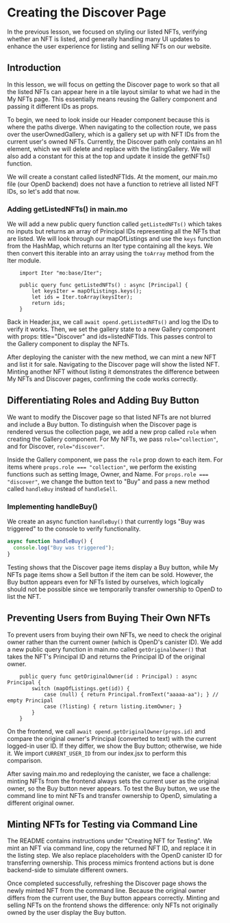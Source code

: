 # Creating the Discover Page

In the previous lesson, we focused on styling our listed NFTs, verifying whether an NFT is listed, and generally handling many UI updates to enhance the user experience for listing and selling NFTs on our website.

## Introduction

In this lesson, we will focus on getting the Discover page to work so that all the listed NFTs can appear here in a tile layout similar to what we had in the My NFTs page. This essentially means reusing the Gallery component and passing it different IDs as props.

To begin, we need to look inside our Header component because this is where the paths diverge. When navigating to the collection route, we pass over the userOwnedGallery, which is a gallery set up with NFT IDs from the current user's owned NFTs. Currently, the Discover path only contains an h1 element, which we will delete and replace with the listingGallery. We will also add a constant for this at the top and update it inside the getNFTs() function.

We will create a constant called listedNFTIds. At the moment, our main.mo file (our OpenD backend) does not have a function to retrieve all listed NFT IDs, so let's add that now.

### Adding getListedNFTs() in main.mo

We will add a new public query function called `getListedNFTs()` which takes no inputs but returns an array of Principal IDs representing all the NFTs that are listed. We will look through our mapOfListings and use the `keys` function from the HashMap, which returns an Iter type containing all the keys. We then convert this iterable into an array using the `toArray` method from the Iter module.

```mo
    import Iter "mo:base/Iter";

    public query func getListedNFTs() : async [Principal] {
        let keysIter = mapOfListings.keys();
        let ids = Iter.toArray(keysIter);
        return ids;
    }
```

Back in Header.jsx, we call `await opend.getListedNFTs()` and log the IDs to verify it works. Then, we set the gallery state to a new Gallery component with props: title="Discover" and ids=listedNFTIds. This passes control to the Gallery component to display the NFTs.

After deploying the canister with the new method, we can mint a new NFT and list it for sale. Navigating to the Discover page will show the listed NFT. Minting another NFT without listing it demonstrates the difference between My NFTs and Discover pages, confirming the code works correctly.

## Differentiating Roles and Adding Buy Button

We want to modify the Discover page so that listed NFTs are not blurred and include a Buy button. To distinguish when the Discover page is rendered versus the collection page, we add a new prop called `role` when creating the Gallery component. For My NFTs, we pass `role="collection"`, and for Discover, `role="discover"`.

Inside the Gallery component, we pass the `role` prop down to each item. For items where `props.role === "collection"`, we perform the existing functions such as setting Image, Owner, and Name. For `props.role === "discover"`, we change the button text to "Buy" and pass a new method called `handleBuy` instead of `handleSell`.

### Implementing handleBuy()

We create an async function `handleBuy()` that currently logs "Buy was triggered" to the console to verify functionality.

```js
async function handleBuy() {
  console.log("Buy was triggered");
}
```

Testing shows that the Discover page items display a Buy button, while My NFTs page items show a Sell button if the item can be sold. However, the Buy button appears even for NFTs listed by ourselves, which logically should not be possible since we temporarily transfer ownership to OpenD to list the NFT.

## Preventing Users from Buying Their Own NFTs

To prevent users from buying their own NFTs, we need to check the original owner rather than the current owner (which is OpenD's canister ID). We add a new public query function in main.mo called `getOriginalOwner()` that takes the NFT's Principal ID and returns the Principal ID of the original owner.

```mo
    public query func getOriginalOwner(id : Principal) : async Principal {
        switch (mapOfListings.get(id)) {
            case (null) { return Principal.fromText("aaaaa-aa"); } // empty Principal
            case (?listing) { return listing.itemOwner; }
        }
    }
```

On the frontend, we call `await opend.getOriginalOwner(props.id)` and compare the original owner's Principal (converted to text) with the current logged-in user ID. If they differ, we show the Buy button; otherwise, we hide it. We import `CURRENT_USER_ID` from our index.jsx to perform this comparison.

After saving main.mo and redeploying the canister, we face a challenge: minting NFTs from the frontend always sets the current user as the original owner, so the Buy button never appears. To test the Buy button, we use the command line to mint NFTs and transfer ownership to OpenD, simulating a different original owner.

## Minting NFTs for Testing via Command Line

The README contains instructions under "Creating NFT for Testing". We mint an NFT via command line, copy the returned NFT ID, and replace it in the listing step. We also replace placeholders with the OpenD canister ID for transferring ownership. This process mimics frontend actions but is done backend-side to simulate different owners.

Once completed successfully, refreshing the Discover page shows the newly minted NFT from the command line. Because the original owner differs from the current user, the Buy button appears correctly. Minting and selling NFTs on the frontend shows the difference: only NFTs not originally owned by the user display the Buy button.
